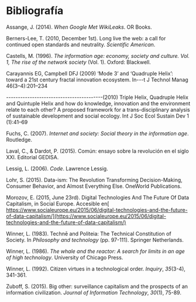 # Bibliografía

Assange, J. (2014). *When Google Met WikiLeaks*. OR Books.

Berners-Lee, T. (2010, December 1st). Long live the web: a call for continued open standards and neutrality. *Scientific American*. 

Castells, M. (1996). *The information age: economy, society and culture. Vol. 1, The rise of the network society* (Vol. 1). Oxford: Blackwell.

Carayannis EG, Campbell DFJ (2009) ‘Mode 3’ and ‘Quadruple Helix’: toward a 21st century fractal innovation ecosystem. In---t J Technol Manag 46(3–4):201–234

-----------------------------------------(2010) Triple Helix, Quadruple Helix and Quintuple Helix and how do knowledge, innovation and the environment relate to each other? A proposed framework for a trans-disciplinary analysis of sustainable development and social ecology. Int J Soc Ecol Sustain Dev 1 (1):41–69

Fuchs, C. (2007). *Internet and society: Social theory in the information age*. Routledge.

Laval, C., & Dardot, P. (2015). Común: ensayo sobre la revolución en el siglo XXI. Editorial GEDISA.

Lessig, L. (2006). *Code*. Lawrence Lessig.

Lohr, S. (2015). Data-ism: The Revolution Transforming Decision-Making, Consumer Behavior, and Almost Everything Else. OneWorld Publications.

Morozov, E. (2015, June 23rd). Digital Technologies And The Future Of Data Capitalism, in Social Europe. Accesible en[ https://www.socialeurope.eu/2015/06/digital-technologies-and-the-future-of-data-capitalism/](https://www.socialeurope.eu/2015/06/digital-technologies-and-the-future-of-data-capitalism/)

Winner, L. (1983). Technē and Politeia: The Technical Constitution of Society. In *Philosophy and technology* (pp. 97-111). Springer Netherlands.

Winner, L. (1986). *The whale and the reactor: A search for limits in an age of high technology*. University of Chicago Press.

Winner, L. (1992). Citizen virtues in a technological order. *Inquiry*, *35*(3-4), 341-361.

Zuboff, S. (2015). Big other: surveillance capitalism and the prospects of an information civilization. *Journal of Information Technology*, *30*(1), 75-89.